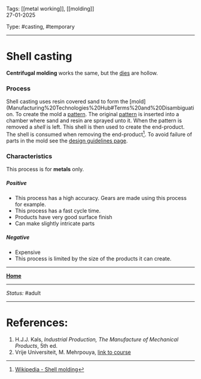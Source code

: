 Tags: [[metal working]], [[molding]] <br>27-01-2025

Type: #casting, #temporary

---
# Shell casting
__Centrifugal molding__ works the same, but the [dies](!%20Manufacturing%20Technologies%20Overview.md#Terms%20and%20Disambiguation) are hollow.
### Process
Shell casting uses resin covered sand to form the [mold](Manufacturing%20Technologies%20Hub#Terms%20and%20Disambiguation. To create the mold a [pattern](!%20Manufacturing%20Technologies%20Overview.md#Terms%20and%20Disambiguation). The original [pattern](!%20Manufacturing%20Technologies%20Overview.md#Terms%20and%20Disambiguation) is inserted into a chamber where sand and resin are sprayed unto it. When the pattern is removed a _shell_ is left. This shell is then used to create the end-product. The shell is consumed when removing the end-product[^shell].
To avoid failure of parts in the mold see the [design guidelines page](Design%20Rules%20Casting.md).

### Characteristics
This process is for __metals__ only.
##### Positive
- This process has a high accuracy. Gears are made using this process for example.
- This process has a fast cycle time.
- Products have very good surface finish
- Can make slightly intricate parts
##### Negative
- Expensive
- This process is limited by the size of the products it can create.








---
__[Home](!%20Manufacturing%20Technologies%20Overview.md)__

---
_Status:_ #adult

---
# References:
[^shell]: [Wikipedia - Shell molding](https://en.wikipedia.org/wiki/Shell_molding)
1. H.J.J. Kals, _Industrial Production, The Manufacture of Mechanical Products_, 5th ed.
2. Vrije Universiteit, M. Mehrpouya, [link to course](https://canvas.utwente.nl/courses/15351)